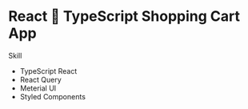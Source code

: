 # React 💙 TypeScript Shopping Cart App

Skill
- TypeScript React
- React Query
- Meterial UI
- Styled Components
